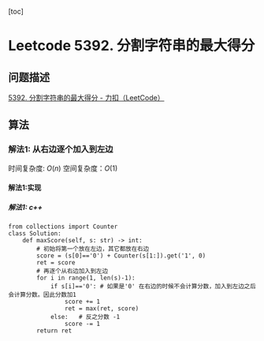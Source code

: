 [toc]

# Leetcode 5392. 分割字符串的最大得分

## 问题描述

[5392. 分割字符串的最大得分 - 力扣（LeetCode）](https://leetcode-cn.com/problems/maximum-score-after-splitting-a-string/)

## 算法

### 解法1: 从右边逐个加入到左边

时间复杂度: $O(n)$ 
空间复杂度：$O(1)$ 

#### 解法1:实现

##### 解法1: c++

```
from collections import Counter
class Solution:
    def maxScore(self, s: str) -> int:
        # 初始将第一个放在左边，其它都放在右边
        score = (s[0]=='0') + Counter(s[1:]).get('1', 0)
        ret = score
        # 再逐个从右边加入到左边
        for i in range(1, len(s)-1):
            if s[i]=='0': # 如果是'0' 在右边的时候不会计算分数，加入到左边之后会计算分数。因此分数加1
                score += 1
                ret = max(ret, score)
            else:   # 反之分数 -1
                score -= 1
        return ret
```

